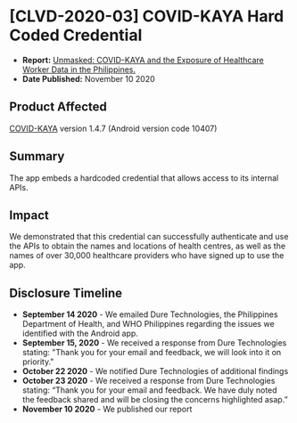 # [CLVD-2020-03] COVID-KAYA Hard Coded Credential

* **Report:** [Unmasked: COVID-KAYA and the Exposure of Healthcare Worker Data in the Philippines.](https://citizenlab.ca/2020/11/unmasked-covid-kaya-and-the-exposure-of-healthcare-worker-data-in-the-philippines/)
* **Date Published:** November 10 2020

## Product Affected

[COVID-KAYA](https://play.google.com/store/apps/details?id=org.who.COVIDKAYA) version 1.4.7 (Android version code 10407)

## Summary

The app embeds a hardcoded credential that allows access to its internal APIs.

## Impact

We demonstrated that this credential can successfully authenticate and use the APIs to obtain the names and locations of health centres, as well as the names of over 30,000 healthcare providers who have signed up to use the app.

## Disclosure Timeline

* **September 14 2020** - We emailed Dure Technologies, the Philippines Department of Health, and WHO Philippines regarding the issues we identified with the Android app.
* **September 15, 2020** - We received a response from Dure Technologies stating: "Thank you for your email and feedback, we will look into it on priority."
* **October 22 2020** - We notified Dure Technologies of additional findings 
* **October 23 2020** - We received a response from Dure Technologies stating: “Thank you for your email and feedback. We have duly noted the feedback shared and will be closing the concerns highlighted asap.”
* **November 10 2020** - We published our report
